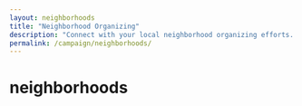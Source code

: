 ```yaml
---
layout: neighborhoods
title: "Neighborhood Organizing"
description: "Connect with your local neighborhood organizing efforts. Building grassroots power community by community across Atlanta."
permalink: /campaign/neighborhoods/
---
```


# neighborhoods
